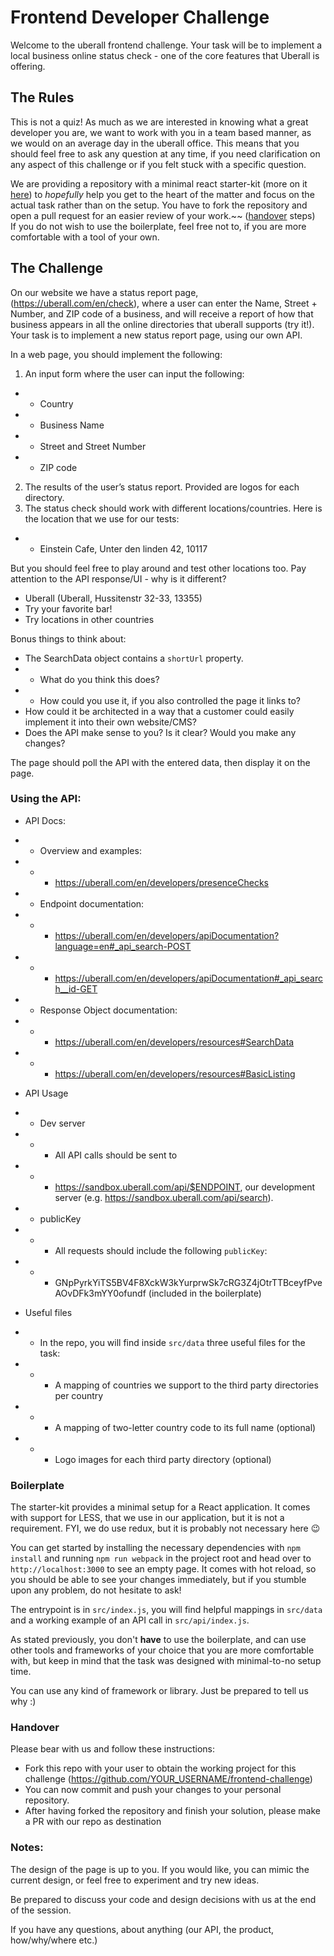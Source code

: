 # Frontend Developer Challenge

Welcome to the uberall frontend challenge. Your task will be to implement a local business online status check - one of the core features that Uberall is offering.

## The Rules

This is not a quiz! As much as we are interested in knowing what a great developer you are, we want to work with you in a team based manner, as we would on an average day in the uberall office. This means that you should feel free to ask any question at any time, if you need clarification on any aspect of this challenge or if you felt stuck with a specific question.

We are providing a repository with a minimal react starter-kit (more on it [here](#boilerplate)) to _hopefully_ help you get to the heart of the matter and focus on the actual task rather than on the setup. You have to fork the repository and open a pull request for an easier review of your work.~~ ([handover](#handover) steps)  
If you do not wish to use the boilerplate, feel free not to, if you are more comfortable with a tool of your own.

## The Challenge

On our website we have a status report page, (https://uberall.com/en/check), where a user can enter the Name, Street + Number, and ZIP code of a business, and will receive a report of how that business appears in all the online directories that uberall supports (try it!). Your task is to implement a new status report page, using our own API.

In a web page, you should implement the following:

1. An input form where the user can input the following:

- - Country
- - Business Name
- - Street and Street Number
- - ZIP code

2. The results of the user’s status report. Provided are logos for each directory.
3. The status check should work with different locations/countries. Here is the location that we use for our tests:

- - Einstein Cafe, Unter den linden 42, 10117

But you should feel free to play around and test other locations too. Pay attention to the API response/UI - why is it different?

- Uberall (Uberall, Hussitenstr 32-33, 13355)
- Try your favorite bar!
- Try locations in other countries

Bonus things to think about:

- The SearchData object contains a `shortUrl` property.
- - What do you think this does?
- - How could you use it, if you also controlled the page it links to?
- How could it be architected in a way that a customer could easily implement it into their own website/CMS?
- Does the API make sense to you? Is it clear? Would you make any changes?

The page should poll the API with the entered data, then display it on the page.

### Using the API:

- API Docs:
- - Overview and examples:
- - - https://uberall.com/en/developers/presenceChecks
- - Endpoint documentation:
- - - https://uberall.com/en/developers/apiDocumentation?language=en#_api_search-POST
- - - https://uberall.com/en/developers/apiDocumentation#_api_search__id-GET
- - Response Object documentation:
- - - https://uberall.com/en/developers/resources#SearchData
- - - https://uberall.com/en/developers/resources#BasicListing
- API Usage
- - Dev server
- - - All API calls should be sent to
- - - https://sandbox.uberall.com/api/$ENDPOINT, our development server (e.g. https://sandbox.uberall.com/api/search).
- - publicKey
- - - All requests should include the following `publicKey`:
- - - GNpPyrkYiTS5BV4F8XckW3kYurprwSk7cRG3Z4jOtrTTBceyfPveAOvDFk3mYY0ofundf (included in the boilerplate)

- Useful files
- - In the repo, you will find inside `src/data` three useful files for the task:
- - - A mapping of countries we support to the third party directories per country
- - - A mapping of two-letter country code to its full name (optional)
- - - Logo images for each third party directory (optional)

### Boilerplate

The starter-kit provides a minimal setup for a React application. It comes with support for LESS, that we use in our application, but it is not a requirement. FYI, we do use redux, but it is probably not necessary here 😉

You can get started by installing the necessary dependencies with `npm install` and running `npm run webpack` in the project root and head over to `http://localhost:3000` to see an empty page. It comes with hot reload, so you should be able to see your changes immediately, but if you stumble upon any problem, do not hesitate to ask!

The entrypoint is in `src/index.js`, you will find helpful mappings in `src/data` and a working example of an API call in `src/api/index.js`.

As stated previously, you don't **have** to use the boilerplate, and can use other tools and frameworks of your choice that you are more comfortable with, but keep in mind that the task was designed with minimal-to-no setup time.

You can use any kind of framework or library. Just be prepared to tell us why :)

### Handover

Please bear with us and follow these instructions:

- Fork this repo with your user to obtain the working project for this challenge (https://github.com/YOUR_USERNAME/frontend-challenge)
- You can now commit and push your changes to your personal repository.
- After having forked the repository and finish your solution, please make a PR with our repo as destination

### Notes:

The design of the page is up to you. If you would like, you can mimic the current design, or feel free to experiment and try new ideas.

Be prepared to discuss your code and design decisions with us at the end of the session.

If you have any questions, about anything (our API, the product, how/why/where etc.)

